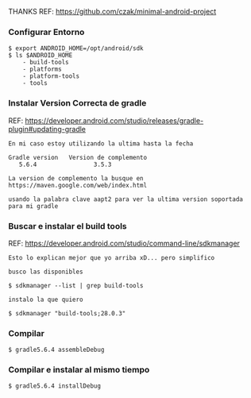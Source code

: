 THANKS REF: https://github.com/czak/minimal-android-project


### Configurar Entorno
~~~
$ export ANDROID_HOME=/opt/android/sdk
$ ls $ANDROID_HOME
	- build-tools
	- platforms
	- platform-tools
	- tools
~~~

### Instalar Version Correcta de gradle
REF: https://developer.android.com/studio/releases/gradle-plugin#updating-gradle

~~~
En mi caso estoy utilizando la ultima hasta la fecha

Gradle version   Version de complemento
   5.6.4                3.5.3 

La version de complemento la busque en https://maven.google.com/web/index.html

usando la palabra clave aapt2 para ver la ultima version soportada para mi gradle
~~~


### Buscar e instalar el build tools 
REF: https://developer.android.com/studio/command-line/sdkmanager

~~~
Esto lo explican mejor que yo arriba xD... pero simplifico

busco las disponibles

$ sdkmanager --list | grep build-tools

instalo la que quiero

$ sdkmanager "build-tools;28.0.3"
~~~

### Compilar
~~~
$ gradle5.6.4 assembleDebug
~~~

### Compilar e instalar al mismo tiempo
~~~
$ gradle5.6.4 installDebug
~~~
